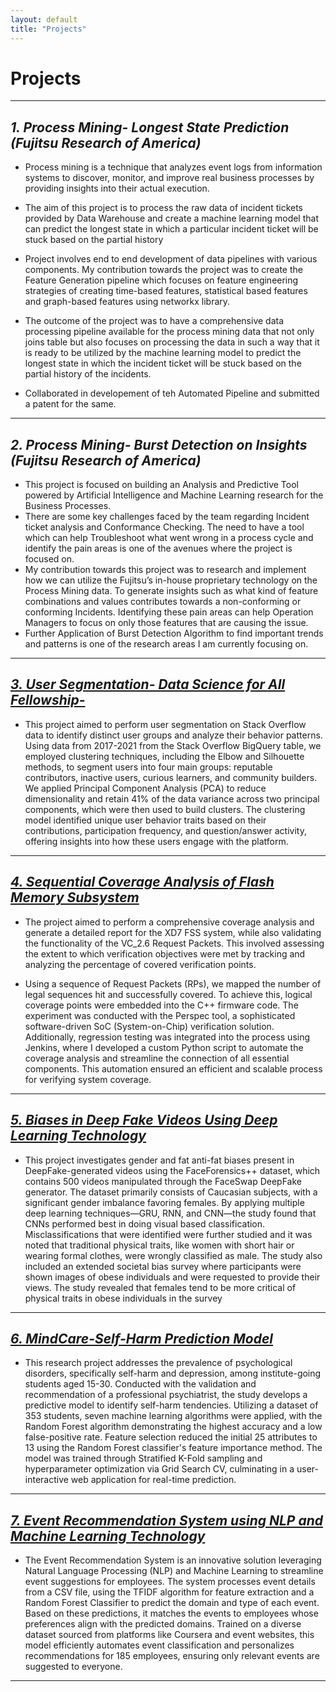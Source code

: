 ```yaml
---
layout: default
title: "Projects"
---
```


# Projects

---
## ***1. Process Mining- Longest State Prediction (Fujitsu Research of America)***

- Process mining is a technique that analyzes event logs from information systems to discover, monitor, and improve real business processes by providing insights into their actual execution.

- The aim of this project is to process the raw data of incident tickets provided by Data Warehouse and create a machine learning model that can predict the longest state in which a particular incident ticket will be stuck based on the partial history 

- Project involves end to end development of data pipelines with various components. My contribution towards the project was to create the Feature Generation pipeline which focuses on feature engineering strategies of creating time-based features, statistical based features and graph-based features using networkx library.

- The outcome of the project was to have a comprehensive data processing pipeline available for the process mining data that not only joins table but also focuses on processing the data in such a way that it is ready to be utilized by the machine learning model to predict the longest state in which the incident ticket will be stuck based on the partial history of the incidents.

- Collaborated in developement of teh Automated Pipeline and submitted a patent for the same.

---

## ***2. Process Mining- Burst Detection on Insights (Fujitsu Research of America)***

- This project is focused on building an Analysis and Predictive Tool powered by Artificial Intelligence and Machine Learning research for the Business Processes.
- There are some key challenges faced by the team regarding Incident ticket analysis and Conformance Checking. The need to have a tool which can help Troubleshoot what went wrong in a process cycle and identify the pain areas is one of the avenues where the project is focused on.
- My contribution towards this project was to research and implement how we can utilize the Fujitsu’s in-house proprietary technology on the Process Mining data. To generate insights such as what kind of feature combinations and values contributes towards a non-conforming or conforming Incidents. Identifying these pain areas can help Operation Managers to focus on only those features that are causing the issue.
- Further Application of Burst Detection Algorithm to find important trends and patterns is one of the research areas I am currently focusing on.

---

## ***[3. User Segmentation- Data Science for All Fellowship-](projects/User_segmentation.md)*** 

- This project aimed to perform user segmentation on Stack Overflow data to identify distinct user groups and analyze their behavior patterns. Using data from 2017-2021 from the Stack Overflow BigQuery table, we employed clustering techniques, including the Elbow and Silhouette methods, to segment users into four main groups: reputable contributors, inactive users, curious learners, and community builders. We applied Principal Component Analysis (PCA) to reduce dimensionality and retain 41% of the data variance across two principal components, which were then used to build clusters. The clustering model identified unique user behavior traits based on their contributions, participation frequency, and question/answer activity, offering insights into how these users engage with the platform.

---

## ***[4. Sequential Coverage Analysis of Flash Memory Subsystem](projects/sequential_coverage.md)*** 

- The project aimed to perform a comprehensive coverage analysis and generate a detailed report for the XD7 FSS system, while also validating the functionality of the VC_2.6 Request Packets. This involved assessing the extent to which verification objectives were met by tracking and analyzing the percentage of covered verification points.

- Using a sequence of Request Packets (RPs), we mapped the number of legal sequences hit and successfully covered. To achieve this, logical coverage points were embedded into the C++ firmware code. The experiment was conducted with the Perspec tool, a sophisticated software-driven SoC (System-on-Chip) verification solution. Additionally, regression testing was integrated into the process using Jenkins, where I developed a custom Python script to automate the coverage analysis and streamline the connection of all essential components. This automation ensured an efficient and scalable process for verifying system coverage.

---

## ***[5. Biases in Deep Fake Videos Using Deep Learning Technology](projects/biases_in_deepfakes.md)*** 

- This project investigates gender and fat anti-fat biases present in DeepFake-generated videos using the FaceForensics++ dataset, which contains 500 videos manipulated through the FaceSwap DeepFake generator. The dataset primarily consists of Caucasian subjects, with a significant gender imbalance favoring females. By applying multiple deep learning techniques—GRU, RNN, and CNN—the study found that CNNs performed best in doing visual based classification. Misclassifications that were identified were further studied and it was noted that traditional physical traits, like women with short hair or wearing formal clothes, were wrongly classified as male. The study also included an extended societal bias survey where participants were shown images of obese individuals and were requested to provide their views. The study revealed that females tend to be more critical of physical traits in obese individuals in the survey

---

## ***[6. MindCare-Self-Harm Prediction Model](projects/self_harm_prediction.md)***  

- This research project addresses the prevalence of psychological disorders, specifically self-harm and depression, among institute-going students aged 15-30. Conducted with the validation and recommendation of a professional psychiatrist, the study develops a predictive model to identify self-harm tendencies. Utilizing a dataset of 353 students, seven machine learning algorithms were applied, with the Random Forest algorithm demonstrating the highest accuracy and a low false-positive rate. Feature selection reduced the initial 25 attributes to 13 using the Random Forest classifier's feature importance method. The model was trained through Stratified K-Fold sampling and hyperparameter optimization via Grid Search CV, culminating in a user-interactive web application for real-time prediction.

---

## ***[7. Event Recommendation System using NLP and Machine Learning Technology](projects/event_recommendation_system.md)***  
- The Event Recommendation System is an innovative solution leveraging Natural Language Processing (NLP) and Machine Learning to streamline event suggestions for employees. The system processes event details from a CSV file, using the TFIDF algorithm for feature extraction and a Random Forest Classifier to predict the domain and type of each event. Based on these predictions, it matches the events to employees whose preferences align with the predicted domains. Trained on a diverse dataset sourced from platforms like Coursera and event websites, this model efficiently automates event classification and personalizes recommendations for 185 employees, ensuring only relevant events are suggested to everyone.

---
